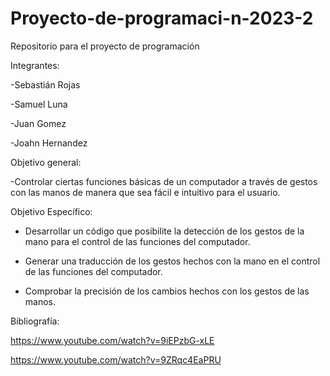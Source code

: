 # Proyecto-de-programaci-n-2023-2


Repositorio para el proyecto de programación


Integrantes: 
  
  -Sebastián Rojas
  
  -Samuel Luna
  
  -Juan Gomez
  
  -Joahn Hernandez


Objetivo general:
  
  -Controlar ciertas funciones básicas de un computador a través de gestos con las manos de manera que sea fácil e intuitivo para el usuario.


Objetivo Específico:
  
  -	Desarrollar un código que posibilite la detección de los gestos de la mano para el control de las funciones del computador.
  
  -	Generar una traducción de los gestos hechos con la mano en el control de las funciones del computador.
  
  -	Comprobar la precisión de los cambios hechos con los gestos de las manos.


Bibliografía:
  
  https://www.youtube.com/watch?v=9iEPzbG-xLE
  
  https://www.youtube.com/watch?v=9ZRqc4EaPRU

  
